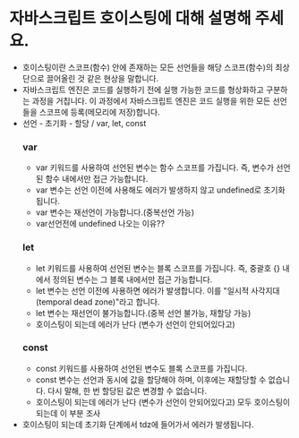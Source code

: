 # 자바스크립트 호이스팅에 대해 설명해 주세요.

-   호이스팅이란 스코프(함수) 안에 존재하는 모든 선언들을 해당 스코프(함수)의 최상단으로 끌어올린 것 같은 현상을 말합니다.
-   자바스크립트 엔진은 코드를 실행하기 전에 실행 가능한 코드를 형상화하고 구분하는 과정을 거칩니다.
    이 과정에서 자바스크립트 엔진은 코드 실행을 위한 모든 선언들을 스코프에 등록(메모리에 저장)합니다.
-   선언 - 초기화 - 할당 / var, let, const
    ### var
    -   var 키워드를 사용하여 선언된 변수는 함수 스코프를 가집니다. 즉, 변수가 선언된 함수 내에서만 접근 가능합니다.
    -   var 변수는 선언 이전에 사용해도 에러가 발생하지 않고 undefined로 초기화됩니다.
    -   var 변수는 재선언이 가능합니다.(중복선언 가능)
    -   var선언전에 undefined 나오는 이유??
    ### let
    -   let 키워드를 사용하여 선언된 변수는 블록 스코프를 가집니다. 즉, 중괄호 {} 내에서 정의된 변수는 그 블록 내에서만 접근 가능합니다.
    -   let 변수는 선언 이전에 사용하면 에러가 발생합니다. 이를 "일시적 사각지대(temporal dead zone)"라고 합니다.
    -   let 변수는 재선언이 불가능합니다.(중복 선언 불가능, 재할당 가능)
    -   호이스팅이 되는데 에러가 난다 (변수가 선언이 안되어있다고)
    ### const
    -   const 키워드를 사용하여 선언된 변수도 블록 스코프를 가집니다.
    -   const 변수는 선언과 동시에 값을 할당해야 하며, 이후에는 재할당할 수 없습니다. 다시 말해, 한 번 할당된 값은 변경할 수 없습니다.
    -   호이스팅이 되는데 에러가 난다 (변수가 선언이 안되어있다고)
    모두 호이스팅이 되는데 이 부분 조사
-   호이스팅이 되는데 초기화 단계에서 tdz에 들어가서 에러가 발생됩니다.
